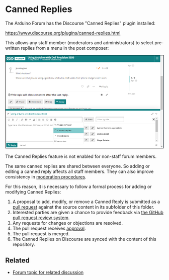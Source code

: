 # Canned Replies

The Arduino Forum has the Discourse "Canned Replies" plugin installed:

https://www.discourse.org/plugins/canned-replies.html

This allows any staff member (moderators and administrators) to select pre-written replies from a menu in the post composer:

![Canned Replies interface](../etc/img/canned-replies.png)

The Canned Replies feature is not enabled for non-staff forum members.

The same canned replies are shared between everyone. So adding or editing a canned reply affects all staff members. They can also improve consistency in [moderation procedures](../moderator-instructions/moderator-instructions.md).

For this reason, it is necessary to follow a formal process for adding or modifying Canned Replies:

1. A proposal to add, modify, or remove a Canned Reply is submitted as a [pull request](https://docs.github.com/en/github/collaborating-with-issues-and-pull-requests/about-pull-requests) against the source content in its subfolder of this folder.
1. Interested parties are given a chance to provide feedback via [the GitHub pull request review system](https://docs.github.com/en/github/collaborating-with-issues-and-pull-requests/about-pull-request-reviews).
1. Any requests for changes or objections are resolved.
1. The pull request receives [approval](https://docs.github.com/en/github/collaborating-with-issues-and-pull-requests/reviewing-proposed-changes-in-a-pull-request#submitting-your-review).
1. The pull request is merged.
1. The Canned Replies on Discourse are synced with the content of this repository.

## Related

- [Forum topic for related discussion](https://forum.arduino.cc/t/discussion-re-canned-replies/856761)
